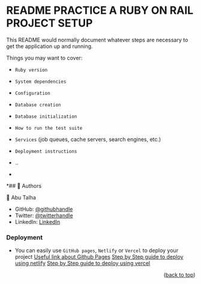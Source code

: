 # README PRACTICE A RUBY ON RAIL PROJECT SETUP

This README would normally document whatever steps are necessary to get the
application up and running.

Things you may want to cover:

* `Ruby version`

* `System dependencies`

* `Configuration`

* `Database creation`

* `Database initialization`

* `How to run the test suite`

* `Services` (job queues, cache servers, search engines, etc.)

* `Deployment instructions`

* ..
*
*## 👥 Authors <a name="authors"></a>


👤 Abu Talha

- GitHub: [@githubhandle](https://github.com/AbuTalha3)
- Twitter: [@twitterhandle](https://twitter.com/AbuTalha8T)
- LinkedIn: [LinkedIn](https://www.linkedin.com/in/abu-talha-8203b252/)

### Deployment

- You can easily use `GitHub pages`, `Netlify` or `Vercel` to deploy your project
  <a href="https://docs.github.com/en/pages/quickstart">Useful link about Github Pages</a>
  <a href="https://www.netlify.com/blog/2016/09/29/a-step-by-step-guide-deploying-on-netlify/">Step by Step guide to deploy using netlify</a>
  <a href="https://www.programonaut.com/host-your-application-for-free-with-vercel-step-by-step/">Step by Step guide to deploy using vercel</a>

<p align="right">(<a href="#readme-top">back to top</a>)</p>
